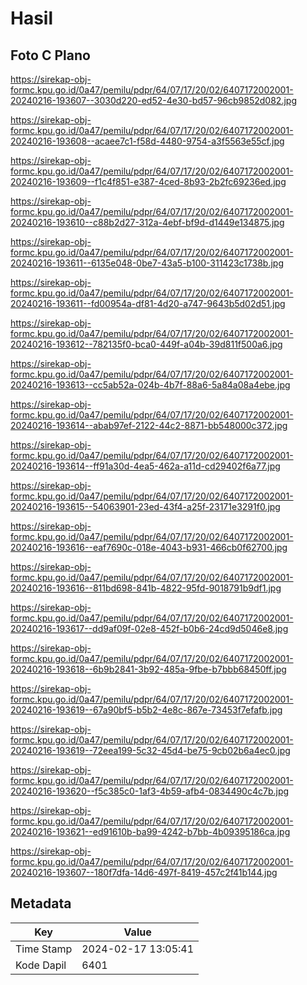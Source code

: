 # Hasil

## Foto C Plano

https://sirekap-obj-formc.kpu.go.id/0a47/pemilu/pdpr/64/07/17/20/02/6407172002001-20240216-193607--3030d220-ed52-4e30-bd57-96cb9852d082.jpg

https://sirekap-obj-formc.kpu.go.id/0a47/pemilu/pdpr/64/07/17/20/02/6407172002001-20240216-193608--acaee7c1-f58d-4480-9754-a3f5563e55cf.jpg

https://sirekap-obj-formc.kpu.go.id/0a47/pemilu/pdpr/64/07/17/20/02/6407172002001-20240216-193609--f1c4f851-e387-4ced-8b93-2b2fc69236ed.jpg

https://sirekap-obj-formc.kpu.go.id/0a47/pemilu/pdpr/64/07/17/20/02/6407172002001-20240216-193610--c88b2d27-312a-4ebf-bf9d-d1449e134875.jpg

https://sirekap-obj-formc.kpu.go.id/0a47/pemilu/pdpr/64/07/17/20/02/6407172002001-20240216-193611--6135e048-0be7-43a5-b100-311423c1738b.jpg

https://sirekap-obj-formc.kpu.go.id/0a47/pemilu/pdpr/64/07/17/20/02/6407172002001-20240216-193611--fd00954a-df81-4d20-a747-9643b5d02d51.jpg

https://sirekap-obj-formc.kpu.go.id/0a47/pemilu/pdpr/64/07/17/20/02/6407172002001-20240216-193612--782135f0-bca0-449f-a04b-39d811f500a6.jpg

https://sirekap-obj-formc.kpu.go.id/0a47/pemilu/pdpr/64/07/17/20/02/6407172002001-20240216-193613--cc5ab52a-024b-4b7f-88a6-5a84a08a4ebe.jpg

https://sirekap-obj-formc.kpu.go.id/0a47/pemilu/pdpr/64/07/17/20/02/6407172002001-20240216-193614--abab97ef-2122-44c2-8871-bb548000c372.jpg

https://sirekap-obj-formc.kpu.go.id/0a47/pemilu/pdpr/64/07/17/20/02/6407172002001-20240216-193614--ff91a30d-4ea5-462a-a11d-cd29402f6a77.jpg

https://sirekap-obj-formc.kpu.go.id/0a47/pemilu/pdpr/64/07/17/20/02/6407172002001-20240216-193615--54063901-23ed-43f4-a25f-23171e3291f0.jpg

https://sirekap-obj-formc.kpu.go.id/0a47/pemilu/pdpr/64/07/17/20/02/6407172002001-20240216-193616--eaf7690c-018e-4043-b931-466cb0f62700.jpg

https://sirekap-obj-formc.kpu.go.id/0a47/pemilu/pdpr/64/07/17/20/02/6407172002001-20240216-193616--811bd698-841b-4822-95fd-9018791b9df1.jpg

https://sirekap-obj-formc.kpu.go.id/0a47/pemilu/pdpr/64/07/17/20/02/6407172002001-20240216-193617--dd9af09f-02e8-452f-b0b6-24cd9d5046e8.jpg

https://sirekap-obj-formc.kpu.go.id/0a47/pemilu/pdpr/64/07/17/20/02/6407172002001-20240216-193618--6b9b2841-3b92-485a-9fbe-b7bbb68450ff.jpg

https://sirekap-obj-formc.kpu.go.id/0a47/pemilu/pdpr/64/07/17/20/02/6407172002001-20240216-193619--67a90bf5-b5b2-4e8c-867e-73453f7efafb.jpg

https://sirekap-obj-formc.kpu.go.id/0a47/pemilu/pdpr/64/07/17/20/02/6407172002001-20240216-193619--72eea199-5c32-45d4-be75-9cb02b6a4ec0.jpg

https://sirekap-obj-formc.kpu.go.id/0a47/pemilu/pdpr/64/07/17/20/02/6407172002001-20240216-193620--f5c385c0-1af3-4b59-afb4-0834490c4c7b.jpg

https://sirekap-obj-formc.kpu.go.id/0a47/pemilu/pdpr/64/07/17/20/02/6407172002001-20240216-193621--ed91610b-ba99-4242-b7bb-4b09395186ca.jpg

https://sirekap-obj-formc.kpu.go.id/0a47/pemilu/pdpr/64/07/17/20/02/6407172002001-20240216-193607--180f7dfa-14d6-497f-8419-457c2f41b144.jpg


## Metadata

| Key        | Value               |
| ---------- | ------------------- |
| Time Stamp | 2024-02-17 13:05:41 |
| Kode Dapil | 6401                |



